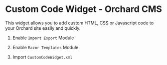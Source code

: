 # Custom Code Widget - Orchard CMS

This widget allows you to add custom HTML, CSS or Javascript code to your Orchard site easily and quickly.

1. Enable `Import Export` Module

2. Enable `Razor Templates` Module

3. Import `CustomCodeWidget.xml` 
